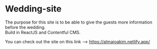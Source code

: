 # Wedding-site

The purpose for this site is to be able to give the guests more information before the wedding.  
Build in ReactJS and Contentful CMS. 

You can check out the site on this link --> https://almajoakim.netlify.app/
